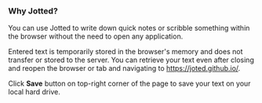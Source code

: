 ### Why Jotted?

You can use Jotted to write down quick notes or scribble something within the browser without the need to open any application.

Entered text is temporarily stored in the browser's memory and does not transfer or stored to the server. You can retrieve your text even after closing and reopen the browser or tab and navigating to https://joted.github.io/.

Click **Save** button on top-right corner of the page to save your text on your local hard drive.
